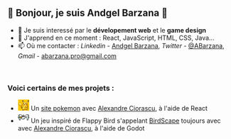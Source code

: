 ## 👋 Bonjour, je suis Andgel Barzana 👋

- 👀 Je suis interessé par le __dévelopement web__ et le __game design__
- 🌱 J'apprend en ce moment : React, JavaScript, HTML, CSS, Java...
- 📫 Où me contacter : _Linkedin_ - [Andgel Barzana](https://www.linkedin.com/in/andgel-barzana), _Twitter_ - [@ABarzana](https://twitter.com/ABarzana), _Gmail_ - abarzana.pro@gmail.com

<br>

### Voici certains de mes projets :
- <img src="https://raw.githubusercontent.com/Voolak/Voolak/master/pikachu.png" alt="Pikachu" width="25"/> Un [site pokemon](https://pokeviewer.com) avec [Alexandre Ciorascu](https://github.com/sukaizer), à l'aide de React
- <img src="https://raw.githubusercontent.com/Voolak/Voolak/master/birdscape.png" alt="BirdScape" width="25"/> Un jeu inspiré de Flappy Bird s'appelant [BirdScape](https://github.com/sukaizer/BirdScape) toujours avec avec [Alexandre Ciorascu](https://github.com/sukaizer), à l'aide de Godot
